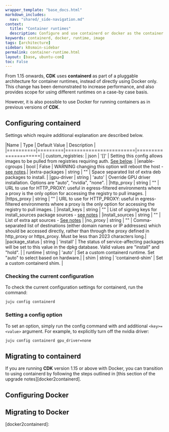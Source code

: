 ```yaml
---
wrapper_template: "base_docs.html"
markdown_includes:
  nav: "shared/_side-navigation.md"
context:
  title: "Container runtimes"
  description: Configure and use containerd or docker as the container runtime
keywords: containerd, docker, runtime, image
tags: [architecture]
sidebar: k8smain-sidebar
permalink: container-runtime.html
layout: [base, ubuntu-com]
toc: False
---
```


From 1.15 onwards, **CDK** uses **containerd** as part of a pluggable architecture for
container runtimes, instead of directly using Docker only. This change has been
demonstrated to increase performance, and also provides scope for using different
runtimes on a case-by case basis.

However, it is also possible to use Docker for running containers as in previous versions
of **CDK**.


## Configuring containerd

Settings which require additional explanation are described below.

|Name             |   Type         |  Default Value                              |  Description                           |
|==========|=========|========================|=====================|
| custom_registries:   |  json |  '[]' |  Setting this config allows images to be pulled from registries requiring auth. [See below](#custom-registries).  |
|enable-cgroups   | bool   | False   |   WARNING changing this option will reboot the host - [see notes](#enable-cgroups).|
|extra-packages | string  | ""  | Space separated list of extra deb packages to install.  |
|gpu-driver  |  string |   'auto' |  Override GPU driver installation.  Options are "auto", "nvidia", "none". |
|http_proxy   |  string | ""  | URL to use for HTTP_PROXY: useful in egress-filtered environments where a proxy is the only option for accessing the registry to pull images.  |
|https_proxy   | string | "" | URL to use for HTTP_PROXY: useful in egress-filtered environments where a proxy is the only option for accessing the registry to pull images. |
|install_keys   |  string | ""  | List of signing keys for install_sources package sources - [see notes](#install-keys)  |
|install_sources   | string  | ""  |  List of extra apt sources - [See notes](#install-sources.) |
|no_proxy | string | "" | Comma-separated list of destinations (either domain names or IP addresses) which should be accessed directly, rather than through the proxy defined in http_proxy or https_proxy. Must be less than 2023 characters long.|
|package_status  |  string | 'install'  |  The status of service-affecting packages will be set to this value in the dpkg database. Valid values are "install" and "hold". |
| runtime   |  string | 'auto'   | Set a custom containerd runtime.  Set "auto" to select based on hardware.|
| shim | string | 'containerd-shim' |   Set a custom containerd shim. |

### Checking the current configuration

To check the current configuration settings for containerd, run the command:

```bash
juju config containerd
```

### Setting a config option

To set an option, simply run the config command with and additional `<key>=<value>` argument. For example, to explicitly turn off the nvidia driver:

```bash
juju config containerd gpu_driver=none
```




## Migrating to containerd

If you are running **CDK** version 1.15 or above with Docker, you can transition to using
containerd by following the steps outlined in
[this section of the upgrade notes][docker2containerd].

## Configuring Docker

## Migrating to Docker

<!-- LINKS -->

[docker2containerd]:
